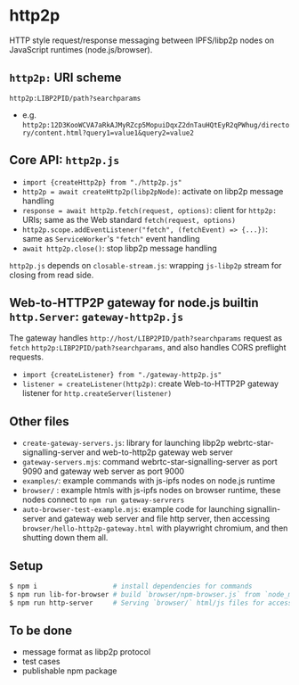 # http2p

HTTP style request/response messaging between IPFS/libp2p nodes on JavaScript runtimes (node.js/browser).

## `http2p:` URI scheme

`http2p:LIBP2PID/path?searchparams`

- e.g. `http2p:12D3KooWCVA7aRkAJMyRZcp5MopuiDqxZ2dnTauHQtEyR2qPWhug/directory/content.html?query1=value1&query2=value2`

## Core API: `http2p.js`

- `import {createHttp2p} from "./http2p.js"`
- `http2p = await createHttp2p(libp2pNode)`: activate on libp2p message handling
- `response = await http2p.fetch(request, options)`: client for `http2p:` URIs; same as the Web standard `fetch(request, options)`
- `http2p.scope.addEventListener("fetch", (fetchEvent) => {...})`: same as `ServiceWorker`'s `"fetch"` event handling
- `await http2p.close()`: stop libp2p message handling

`http2p.js` depends on `closable-stream.js`: wrapping `js-libp2p` stream for closing from read side.

## Web-to-HTTP2P gateway for node.js builtin `http.Server`: `gateway-http2p.js`

The gateway handles `http://host/LIBP2PID/path?searchparams` request as `fetch` `http2p:LIBP2PID/path?searchparams`,
and also handles CORS preflight requests.

- `import {createListener} from "./gateway-http2p.js"`
- `listener = createListener(http2p)`: create Web-to-HTTP2P gateway listener for `http.createServer(listener)`

## Other files

- `create-gateway-servers.js`: library for launching libp2p webrtc-star-signalling-server and web-to-http2p gateway web server
- `gateway-servers.mjs`: command webrtc-star-signalling-server as port 9090 and gateway web server as port 9000
- `examples/`: example commands with js-ipfs nodes on  node.js runtime 
- `browser/` : example htmls with js-ipfs nodes on browser runtime, these nodes connect to `npm run gateway-servrers`
- `auto-browser-test-example.mjs`: example code for launching signallin-server and gateway web server and file http server,
  then accessing `browser/hello-http2p-gateway.html` with playwright chromium, and then shutting down them all.

## Setup

```sh
$ npm i                   # install dependencies for commands
$ npm run lib-for-browser # build `browser/npm-browser.js` from `node_modules/` with `esbuild`
$ npm run http-server     # Serving `browser/` html/js files for accessing with your browsers
```

## To be done

- message format as libp2p protocol
- test cases
- publishable npm package
